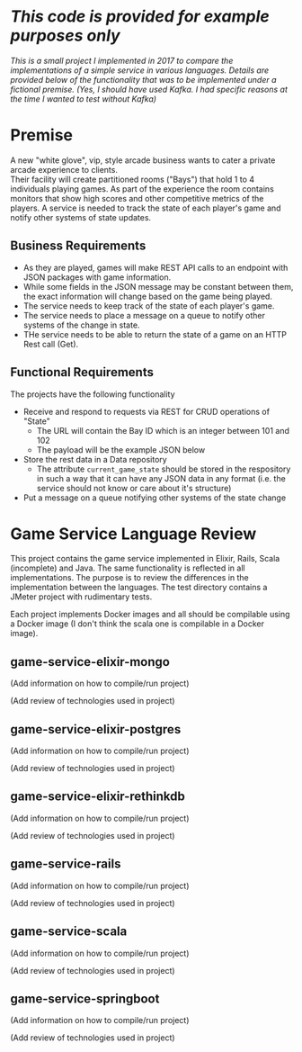 # _This code is provided for example purposes only_
_This is a small project I implemented in 2017 to compare the implementations of a simple service in various languages._
_Details are provided below of the functionality that was to be implemented under a fictional premise._
_(Yes, I should have used Kafka.  I had specific reasons at the time I wanted to test without Kafka)_

# Premise
A new "white glove", vip, style arcade business wants to cater a private arcade experience to clients.  
Their facility will create partitioned rooms ("Bays") that hold 1 to 4 individuals playing games.
As part of the experience the room contains monitors that show high scores and other competitive metrics of the players.
A service is needed to track the state of each player's game and notify other systems of state updates.

## Business Requirements
- As they are played, games will make REST API calls to an endpoint with JSON packages with game information.
- While some fields in the JSON message may be constant between them, the exact information will change based on the game being played.
- The service needs to keep track of the state of each player's game.
- The service needs to place a message on a queue to notify other systems of the change in state.
- THe service needs to be able to return the state of a game on an HTTP Rest call (Get).

## Functional Requirements
The projects have the following functionality
- Receive and respond to requests via REST for CRUD operations of "State"
  - The URL will contain the Bay ID which is an integer between 101 and 102
  - The payload will be the example JSON below
- Store the rest data in a Data repository
  - The attribute `current_game_state` should be stored in the respository in such a way that it can have any JSON data in any format (i.e. the service should not know or care about it's structure)
-  Put a message on a queue notifying other systems of the state change

# Game Service Language Review

This project contains the game service implemented in Elixir, Rails, Scala (incomplete) and Java.
The same functionality is reflected in all implementations.
The purpose is to review the differences in the implementation between the languages.
The test directory contains a JMeter project with rudimentary tests.

Each project implements Docker images and all should be compilable using a Docker image (I don't think the scala one is compilable in a Docker image).

## game-service-elixir-mongo
(Add information on how to compile/run project)

(Add review of technologies used in project)

## game-service-elixir-postgres
(Add information on how to compile/run project)

(Add review of technologies used in project)

## game-service-elixir-rethinkdb
(Add information on how to compile/run project)

(Add review of technologies used in project)

## game-service-rails
(Add information on how to compile/run project)

(Add review of technologies used in project)

## game-service-scala
(Add information on how to compile/run project)

(Add review of technologies used in project)

## game-service-springboot
(Add information on how to compile/run project)

(Add review of technologies used in project)


